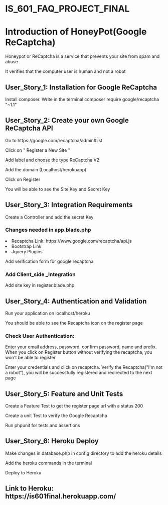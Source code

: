# IS_601_FAQ_PROJECT_FINAL
<h1> Introduction of HoneyPot(Google ReCaptcha)</h1>
<p> Honeypot or ReCaptcha is a service that prevents your site from spam and abuse</p>
<p> It verifies that the computer user is human and not a robot </p>

<h2> User_Story_1: Installation for Google ReCaptcha</h2>
<p> Install composer. Write in the terminal composer require google/recaptcha "~1.1" </p>

<h2> User_Story_2: Create your own Google ReCaptcha API</h2>
<p> Go to https://google.com/recaptcha/admin#list </p>
<p> Click on " Register a New Site " </p>
<p> Add label and choose the type ReCaptcha V2 </p>
<p> Add the domain (Localhost/herokuapp) </p>
<p> Click on Register </p>
<p> You will be able to see the Site Key and Secret Key </p>

<h2> User_Story_3: Integration Requirements </h2>
<p> Create a Controller and add the secret Key </p>
<h3> Changes needed in app.blade.php </h3>
<li> Recaptcha Link: https://www.google.com/recaptcha/api.js </li>
<li> Bootstrap Link</li>
<li> Jquery Plugins</li>
<p> Add verification form for google recaptcha </p>
<h3> Add Client_side _Integration </h3>
<p> Add site key in register.blade.php </p>

<h2> User_Story_4: Authentication and Validation </h2>
<p> Run your application on localhost/heroku </p>
<p> You should be able to see the Recaptcha icon on the register page </p>
<h3> Check User Authentication: </h3>
<p> Enter your email address, password, confirm password, name and prefix. When you click on Register button without verifying the recaptcha, you won't be able to register </p>
<p> Enter your credentials and click on recaptcha. Verify the Recaptcha("I'm not a robot"), you will be successfully registered and redirected to the next page </p>

<h2> User_Story_5: Feature and Unit Tests </h2>
<p> Create a Feature Test to get the register page url with a status 200 </p>
<p> Create a unit Test to verify the Google Recaptcha </p>
<p> Run phpunit for tests and assertions </p>

<h2> User_Story_6: Heroku Deploy </h2>
<p> Make changes in database.php in config directory to add the heroku details </p>
<p> Add the heroku commands in the terminal </p>
<p> Deploy to Heroku </p>

<h2> Link to Heroku: https://is601final.herokuapp.com/ </h2>
